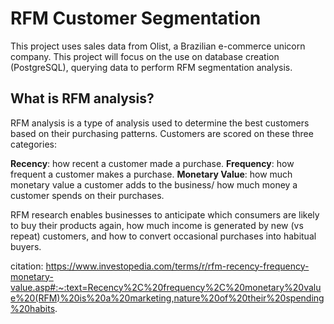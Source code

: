 # RFM Customer Segmentation

This project uses sales data from Olist, a Brazilian e-commerce unicorn company. This project will focus on the use on database creation (PostgreSQL), querying data to perform RFM segmentation analysis.

## What is RFM analysis?
RFM analysis is a type of analysis used to determine the best customers based on their purchasing patterns. Customers are scored on these three categories:

**Recency**: how recent a customer made a purchase.
**Frequency**: how frequent a customer makes a purchase.
**Monetary Value**: how much monetary value a customer adds to the business/ how much money a customer spends on their purchases. 

RFM research enables businesses to anticipate which consumers are likely to buy their products again, how much income is generated by new (vs repeat) customers, and how to convert occasional purchases into habitual buyers.

citation: https://www.investopedia.com/terms/r/rfm-recency-frequency-monetary-value.asp#:~:text=Recency%2C%20frequency%2C%20monetary%20value%20(RFM)%20is%20a%20marketing,nature%20of%20their%20spending%20habits.




